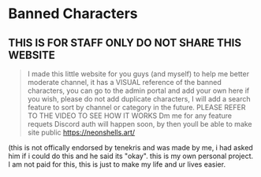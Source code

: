 # Banned Characters

##  THIS IS FOR STAFF ONLY DO NOT SHARE THIS WEBSITE
> I made this little website for you guys (and myself) to help me better moderate channel, it has a VISUAL reference of the banned characters, you can go to the admin portal and add your own here if you wish, please do not add duplicate characters, I will add a search feature to sort by channel or category in the future.
> PLEASE REFER TO THE VIDEO TO SEE HOW IT WORKS
> Dm me for any feature requets
> Discord auth will happen soon, by then youll be able to make site public
https://neonshells.art/

(this is not offically endorsed by tenekris and was made by me, i had asked him  if i could do this and he said its "okay". this is my own personal project. I am not paid for this, this is just to make my life and ur lives easier.
